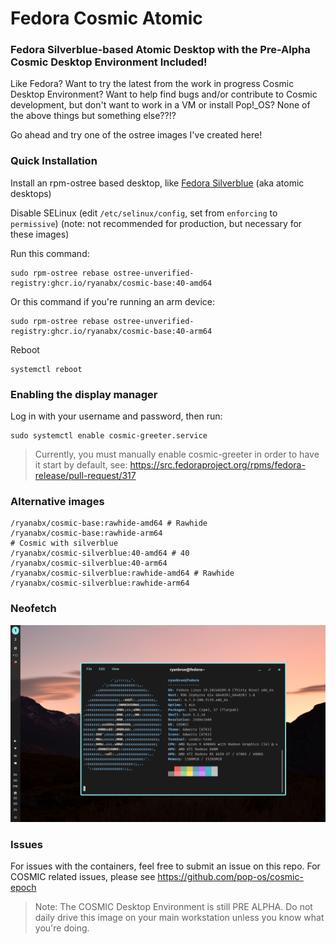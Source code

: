 # Fedora Cosmic Atomic
### Fedora Silverblue-based Atomic Desktop with the Pre-Alpha Cosmic Desktop Environment Included!

Like Fedora? Want to try the latest from the work in progress Cosmic Desktop Environment? Want to help find bugs and/or contribute to Cosmic development, but don't want to work in a VM or install Pop!_OS? None of the above things but something else??!?

Go ahead and try one of the ostree images I've created here!

### Quick Installation

Install an rpm-ostree based desktop, like [Fedora Silverblue](https://fedoraproject.org/atomic-desktops/silverblue/) (aka atomic desktops)

Disable SELinux (edit `/etc/selinux/config`, set from `enforcing` to `permissive`) (note: not recommended for production, but necessary for these images)

Run this command:

    sudo rpm-ostree rebase ostree-unverified-registry:ghcr.io/ryanabx/cosmic-base:40-amd64

Or this command if you're running an arm device:

    sudo rpm-ostree rebase ostree-unverified-registry:ghcr.io/ryanabx/cosmic-base:40-arm64

Reboot

    systemctl reboot

### Enabling the display manager

Log in with your username and password, then run:

    sudo systemctl enable cosmic-greeter.service

> Currently, you must manually enable cosmic-greeter in order to have it start by default, see: https://src.fedoraproject.org/rpms/fedora-release/pull-request/317

### Alternative images

    /ryanabx/cosmic-base:rawhide-amd64 # Rawhide
    /ryanabx/cosmic-base:rawhide-arm64
    # Cosmic with silverblue
    /ryanabx/cosmic-silverblue:40-amd64 # 40
    /ryanabx/cosmic-silverblue:40-arm64
    /ryanabx/cosmic-silverblue:rawhide-amd64 # Rawhide
    /ryanabx/cosmic-silverblue:rawhide-arm64

### Neofetch
![Neofetch of COSMIC desktop in Fedora](./screenshot/1.png)

### Issues

For issues with the containers, feel free to submit an issue on this repo. For COSMIC related issues, please see https://github.com/pop-os/cosmic-epoch

> Note: The COSMIC Desktop Environment is still PRE ALPHA. Do not daily drive this image on your main workstation unless you know what you're doing.
